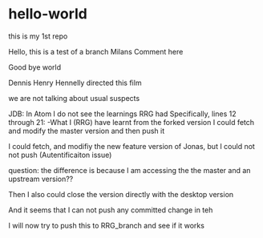 # hello-world
this is my 1st repo

Hello, this is a test of a branch
Milans Comment here


Good bye world

Dennis Henry Hennelly directed this film

we are not talking about usual suspects

JDB: In Atom I do not see the learnings RRG had
Specifically, lines 12 through 21:
-What I (RRG) have learnt
from the forked version I could fetch and modify the master version and then push it

I could fetch, and modifiy the new feature version of Jonas, but I could not not push (Autentificaiton issue)

question: the difference is because I am accessing the the master and an upstream version??

Then I also could close the version directly with the desktop version

And it seems that I can not push any committed change in teh

I will now try to push this to RRG_branch and see if it works
